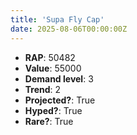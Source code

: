 ```yaml
---
title: 'Supa Fly Cap'
date: 2025-08-06T00:00:00Z
---
```

- **RAP**: 50482
- **Value**: 55000
- **Demand level**: 3
- **Trend**: 2
- **Projected?**: True
- **Hyped?**: True
- **Rare?**: True
